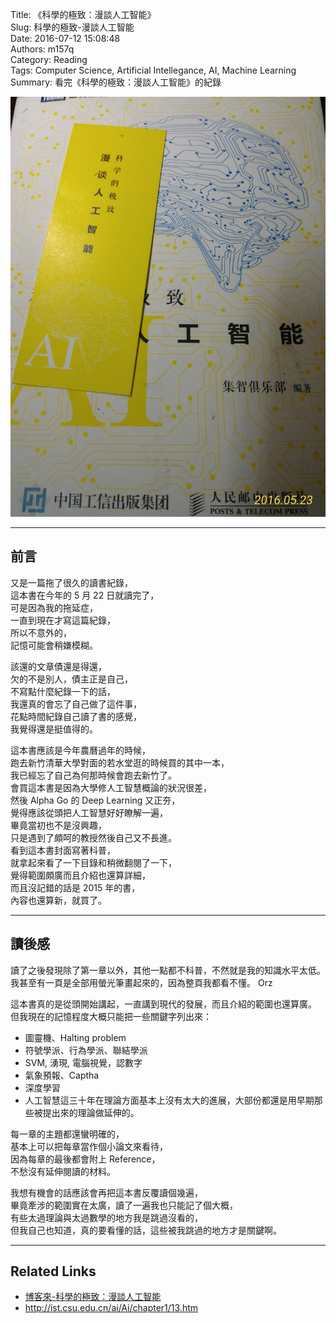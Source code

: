 Title: 《科學的極致：漫談人工智能》  
Slug: 科學的極致-漫談人工智能  
Date: 2016-07-12 15:08:48  
Authors: m157q  
Category: Reading  
Tags: Computer Science, Artificial Intellegance, AI, Machine Learning  
Summary: 看完《科學的極致：漫談人工智能》的紀錄  
  
  
![封面](/files/科學的極致-漫談人工智能/cover.jpg)  
  
---  
  
## 前言  
  
又是一篇拖了很久的讀書紀錄，  
這本書在今年的 5 月 22 日就讀完了，  
可是因為我的拖延症，  
一直到現在才寫這篇紀錄，  
所以不意外的，  
記憶可能會稍嫌模糊。  
  
該還的文章債還是得還，  
欠的不是別人，債主正是自己，  
不寫點什麼紀錄一下的話，  
我還真的會忘了自己做了這件事，  
花點時間紀錄自己讀了書的感覺，  
我覺得還是挺值得的。  
  
這本書應該是今年農曆過年的時候，  
跑去新竹清華大學對面的若水堂逛的時候買的其中一本，  
我已經忘了自己為何那時候會跑去新竹了。  
會買這本書是因為大學修人工智慧概論的狀況很差，  
然後 Alpha Go 的 Deep Learning 又正夯，  
覺得應該從頭把人工智慧好好瞭解一遍，  
畢竟當初也不是沒興趣，  
只是遇到了頗呵的教授然後自己又不長進。  
看到這本書封面寫著科普，  
就拿起來看了一下目錄和稍微翻閱了一下，  
覺得範圍頗廣而且介紹也還算詳細，  
而且沒記錯的話是 2015 年的書，  
內容也還算新，就買了。  
  
---  
  
## 讀後感  
  
讀了之後發現除了第一章以外，其他一點都不科普，不然就是我的知識水平太低。  
我甚至有一頁是全部用螢光筆畫起來的，因為整頁我都看不懂。 Orz  
  
這本書真的是從頭開始講起，一直講到現代的發展，而且介紹的範圍也還算廣。  
但我現在的記憶程度大概只能把一些關鍵字列出來：  
  
+ 圖靈機、Halting problem  
+ 符號學派、行為學派、聯結學派  
+ SVM, 湧現, 電腦視覺，認數字  
+ 氣象預報、Captha  
+ 深度學習  
+ 人工智慧這三十年在理論方面基本上沒有太大的進展，大部份都還是用早期那些被提出來的理論做延伸的。  
  
每一章的主題都還蠻明確的，  
基本上可以把每章當作個小論文來看待，  
因為每章的最後都會附上 Reference，  
不愁沒有延伸閱讀的材料。  
  
我想有機會的話應該會再把這本書反覆讀個幾遍，  
畢竟牽涉的範圍實在太廣，讀了一遍我也只能記了個大概，  
有些太過理論與太過數學的地方我是跳過沒看的，  
但我自己也知道，真的要看懂的話，這些被我跳過的地方才是關鍵啊。  
  
---  
  
## Related Links  
  
+ [博客來-科學的極致：漫談人工智能](http://www.books.com.tw/products/CN11262408)  
+ <http://ist.csu.edu.cn/ai/Ai/chapter1/13.htm>  
